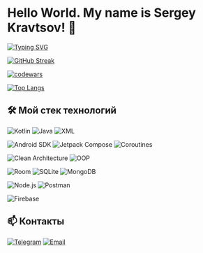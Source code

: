 # Hello World. My name is Sergey Kravtsov! 👋

[![Typing SVG](https://readme-typing-svg.demolab.com?font=Cal+Sans&pause=1000&color=F7970AFD&background=9748FF00&random=true&width=550&lines=%F0%9F%94%A7+-%3E+KOTLIN+%7C+ANDROID+%7C+SIMPLIFY+LIFE)](https://git.io/typing-svg)

<div align="left">

[![GitHub Streak](https://github-readme-streak-stats.herokuapp.com/?user=KravtsovSO64&theme=android-light)](https://git.io/streak-stats)

[![codewars](https://www.codewars.com/users/KravtsovSO64/badges/large?theme=light)](https://www.codewars.com/users/KravtsovSO64)

[![Top Langs](https://github-readme-stats.vercel.app/api/top-langs/?username=KravtsovSO64&layout=compact&theme=android-dark&hide=html,css)](https://github.com/KravtsovSO64/github-readme-stats)


</div>

</div>

## 🛠️ Мой стек технологий
<!-- Языки -->
![Kotlin](https://img.shields.io/badge/-Kotlin-7F52FF?style=flat-square&logo=kotlin&logoColor=white)
![Java](https://img.shields.io/badge/Java-007396?style=flat-square&logo=java&logoColor=white)
![XML](https://img.shields.io/badge/-XML-F05032?style=flat-square&logo=xml&logoColor=white)

<!-- Android разработка -->
![Android SDK](https://img.shields.io/badge/-Android_SDK-3DDC84?style=flat-square&logo=android&logoColor=white)
![Jetpack Compose](https://img.shields.io/badge/-Jetpack_Compose-4285F4?style=flat-square&logo=jetpack-compose&logoColor=white)
![Coroutines](https://img.shields.io/badge/-Coroutines-388E3C?style=flat-square&logo=kotlin&logoColor=white)

<!-- Архитектура -->
![Clean Architecture](https://img.shields.io/badge/-Clean_Architecture-2496ED?style=flat-square&logo=architecture&logoColor=white)
![OOP](https://img.shields.io/badge/-OOP-3178C6?style=flat-square&logo=object-oriented-programming&logoColor=white)

<!-- Базы данных -->
![Room](https://img.shields.io/badge/-Room-4479A1?style=flat-square&logo=room&logoColor=white)
![SQLite](https://img.shields.io/badge/-SQLite-003B57?style=flat-square&logo=sqlite&logoColor=white)
![MongoDB](https://img.shields.io/badge/MongoDB-47A248?style=flat-square&logo=mongodb&logoColor=white)

<!-- Backend и инструменты -->
![Node.js](https://img.shields.io/badge/Node.js-6DA55F?style=flat-square&logo=node.js&logoColor=white)
![Postman](https://img.shields.io/badge/Postman-FF6C37?style=flat-square&logo=postman&logoColor=white)

<!-- Сервисы и интеграции -->
![Firebase](https://img.shields.io/badge/-Firebase-FFCA28?style=flat-square&logo=firebase&logoColor=black)

## 📫 Контакты
[![Telegram](https://img.shields.io/badge/-Telegram-26A5E4?style=flat-square&logo=Telegram&logoColor=white)](https://t.me/kraffc)
[![Email](https://img.shields.io/badge/-Email-D14836?style=flat-square&logo=Gmail&logoColor=white)](mailto:jard.mozq@gmail.com)
